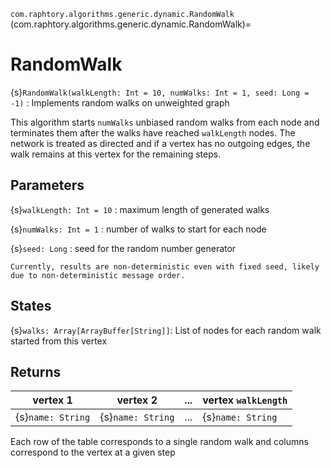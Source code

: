 `com.raphtory.algorithms.generic.dynamic.RandomWalk`
(com.raphtory.algorithms.generic.dynamic.RandomWalk)=
# RandomWalk

{s}`RandomWalk(walkLength: Int = 10, numWalks: Int = 1, seed: Long = -1)`
   : Implements random walks on unweighted graph

 This algorithm starts `numWalks` unbiased random walks from each node
 and terminates them after the walks have reached `walkLength` nodes. The network is treated as directed and if a
 vertex has no outgoing edges, the walk remains at this vertex for the remaining steps.

## Parameters

 {s}`walkLength: Int = 10`
   : maximum length of generated walks

 {s}`numWalks: Int = 1`
   : number of walks to start for each node

 {s}`seed: Long`
   : seed for the random number generator

```{note}
Currently, results are non-deterministic even with fixed seed, likely due to non-deterministic message order.
```

## States

 {s}`walks: Array[ArrayBuffer[String]]`: List of nodes for each random walk started from this vertex

## Returns

| vertex 1          | vertex 2          | ... | vertex `walkLength` |
| ----------------- | ----------------- | --- | ------------------- |
| {s}`name: String` | {s}`name: String` | ... | {s}`name: String`   |

 Each row of the table corresponds to a single random walk and columns correspond to the vertex at a given step